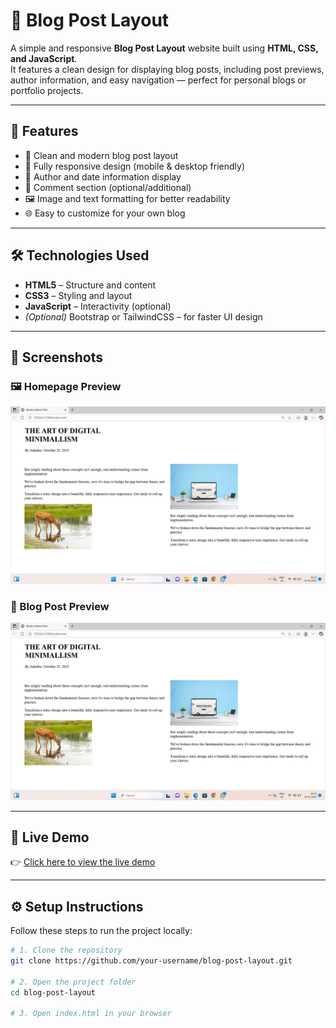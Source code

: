 # 📝 Blog Post Layout

A simple and responsive **Blog Post Layout** website built using **HTML, CSS, and JavaScript**.  
It features a clean design for displaying blog posts, including post previews, author information, and easy navigation — perfect for personal blogs or portfolio projects.

---

## 🚀 Features

- 📰 Clean and modern blog post layout  
- 📱 Fully responsive design (mobile & desktop friendly)  
- 👤 Author and date information display  
- 💬 Comment section (optional/additional)  
- 🖼️ Image and text formatting for better readability  
- 🌐 Easy to customize for your own blog

---

## 🛠️ Technologies Used

- **HTML5** – Structure and content  
- **CSS3** – Styling and layout  
- **JavaScript** – Interactivity (optional)  
- *(Optional)* Bootstrap or TailwindCSS – for faster UI design  

---

## 📸 Screenshots

### 🖼️ Homepage Preview
![Homepage Screenshot](screenshots/BlogsPost.png)

### 📝 Blog Post Preview
![Blog Post Screenshot](screenshots/BlogsPost.png)


---

## 🔗 Live Demo

👉 [Click here to view the live demo](http://127.0.0.1:5500/index.html)  

---

## ⚙️ Setup Instructions

Follow these steps to run the project locally:

```bash
# 1. Clone the repository
git clone https://github.com/your-username/blog-post-layout.git

# 2. Open the project folder
cd blog-post-layout

# 3. Open index.html in your browser
